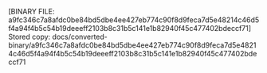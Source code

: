 [BINARY FILE: a9fc346c7a8afdc0be84bd5dbe4ee427eb774c90f8d9feca7d5e48214c46d5f4a94f4b5c54b19deeeff2103b8c31b5c141e1b82940f45c477402bdeccf71]
Stored copy: docs/converted-binary/a9fc346c7a8afdc0be84bd5dbe4ee427eb774c90f8d9feca7d5e48214c46d5f4a94f4b5c54b19deeeff2103b8c31b5c141e1b82940f45c477402bdeccf71
